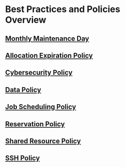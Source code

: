 # Best Practices and Policies Overview

## [Monthly Maintenance Day](../best-practices-and-policies/monthly-maintenance-day.md)

## [Allocation Expiration Policy](../best-practices-and-policies/allocation-expiration-policy.md)

## [Cybersecurity Policy](../best-practices-and-policies/cybersecurity-policy.md)

## [Data Policy](../best-practices-and-policies/data-policy.md)

## [Job Scheduling Policy](../best-practices-and-policies/job-scheduling-policy.md)

## [Reservation Policy](../best-practices-and-policies/reservation-policy.md)

## [Shared Resource Policy](../best-practices-and-policies/shared-resource-policy.md)

## [SSH Policy](../best-practices-and-policies/ssh-policy.md)
